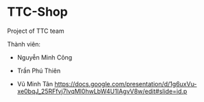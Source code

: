 # TTC-Shop
Project of TTC team

  Thành viên: 
  - Nguyễn Minh Công
  
  - Trần Phú Thiên
              
  - Vũ Minh Tân
https://docs.google.com/presentation/d/1g6uxVu-xe0bqJ_25RFfvj7lvqMl0hwLbW4U1IAgvV8w/edit#slide=id.p
